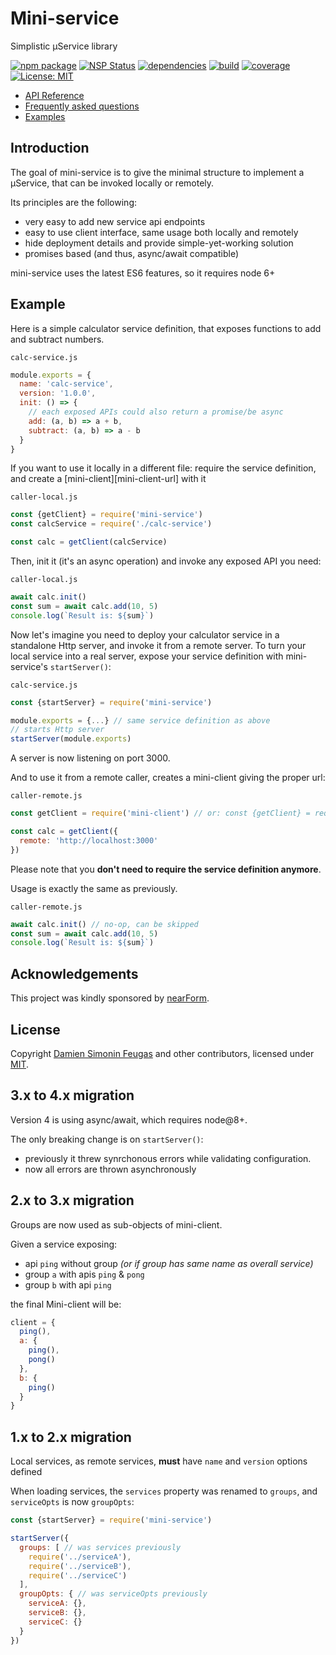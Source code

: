 # Mini-service

Simplistic µService library

[![npm package][npm-badge]][npm-url]
[![NSP Status][nsp-badge]][nsp-url]
[![dependencies][david-badge]][david-url]
[![build][travis-badge]][travis-url]
[![coverage][coveralls-badge]][coveralls-url]
[![License: MIT][license-badge]][license-url]

- [API Reference][api-reference-url]
- [Frequently asked questions][faq]
- [Examples][examples]

## Introduction

The goal of mini-service is to give the minimal structure to implement a µService, that can be invoked locally or remotely.

Its principles are the following:
- very easy to add new service api endpoints
- easy to use client interface, same usage both locally and remotely
- hide deployment details and provide simple-yet-working solution
- promises based (and thus, async/await compatible)

mini-service uses the latest ES6 features, so it requires node 6+


## Example

Here is a simple calculator service definition, that exposes functions to add and subtract numbers.

`calc-service.js`
```js
module.exports = {
  name: 'calc-service',
  version: '1.0.0',
  init: () => {
    // each exposed APIs could also return a promise/be async
    add: (a, b) => a + b,
    subtract: (a, b) => a - b
  }
}
```

If you want to use it locally in a different file:
require the service definition, and create a [mini-client][mini-client-url] with it

`caller-local.js`
```js
const {getClient} = require('mini-service')
const calcService = require('./calc-service')

const calc = getClient(calcService)
```

Then, init it (it's an async operation) and invoke any exposed API you need:

`caller-local.js`
```js
await calc.init()
const sum = await calc.add(10, 5)
console.log(`Result is: ${sum}`)
```

Now let's imagine you need to deploy your calculator service in a standalone Http server, and invoke it from a remote server.
To turn your local service into a real server, expose your service definition with mini-service's `startServer()`:

`calc-service.js`
```js
const {startServer} = require('mini-service')

module.exports = {...} // same service definition as above
// starts Http server
startServer(module.exports)
```
A server is now listening on port 3000.

And to use it from a remote caller, creates a mini-client giving the proper url:

`caller-remote.js`
```js
const getClient = require('mini-client') // or: const {getClient} = require('mini-service')

const calc = getClient({
  remote: 'http://localhost:3000'
})
```
Please note that you **don't need to require the service definition anymore**.

Usage is exactly the same as previously.

`caller-remote.js`
```js
await calc.init() // no-op, can be skipped
const sum = await calc.add(10, 5)
console.log(`Result is: ${sum}`)
```


## Acknowledgements

This project was kindly sponsored by [nearForm][nearform].


## License

Copyright [Damien Simonin Feugas][feugy] and other contributors, licensed under [MIT](./LICENSE).


## 3.x to 4.x migration

Version 4 is using async/await, which requires node@8+.

The only breaking change is on `startServer()`:
- previously it threw synrchonous errors while validating configuration.
- now all errors are thrown asynchronously


## 2.x to 3.x migration

Groups are now used as sub-objects of mini-client.

Given a service exposing:
- api `ping` without group *(or if group has same name as overall service)*
- group `a` with apis `ping` & `pong`
- group `b` with api `ping`

the final Mini-client will be:
```js
client = {
  ping(),
  a: {
    ping(),
    pong()
  },
  b: {
    ping()
  }
}
```


## 1.x to 2.x migration

Local services, as remote services, **must** have `name` and `version` options defined

When loading services, the `services` property was renamed to `groups`, and `serviceOpts` is now `groupOpts`:

```js
const {startServer} = require('mini-service')

startServer({
  groups: [ // was services previously
    require('../serviceA'),
    require('../serviceB'),
    require('../serviceC')
  ],
  groupOpts: { // was serviceOpts previously
    serviceA: {},
    serviceB: {},
    serviceC: {}
  }
})
```

[nearform]: http://nearform.com
[feugy]: https://github.com/feugy
[david-badge]: https://img.shields.io/david/feugy/mini-service.svg
[david-url]: https://david-dm.org/feugy/mini-service
[npm-badge]: https://img.shields.io/npm/v/mini-service.svg
[npm-url]: https://npmjs.org/package/mini-service
[travis-badge]: https://api.travis-ci.org/feugy/mini-service.svg
[travis-url]: https://travis-ci.org/feugy/mini-service
[coveralls-badge]: https://img.shields.io/coveralls/feugy/mini-service/master.svg
[coveralls-url]: https://coveralls.io/r/feugy/mini-service?branch=master
[api-reference-url]: https://feugy.github.io/mini-service/?api
[faq]: https://feugy.github.io/mini-service/?content=faq
[examples]: https://github.com/feugy/mini-service/tree/master/examples
[mini-client]: https://feugy.github.io/mini-client/
[license-badge]: https://img.shields.io/badge/License-MIT-green.svg
[license-url]: https://github.com/feugy/mini-service/blob/master/LICENSE
[nsp-badge]: https://nodesecurity.io/orgs/perso/projects/6bc9b474-6f9e-4db0-a4d3-c3bf5443a63a/badge
[nsp-url]: https://nodesecurity.io/orgs/perso/projects/6bc9b474-6f9e-4db0-a4d3-c3bf5443a63a